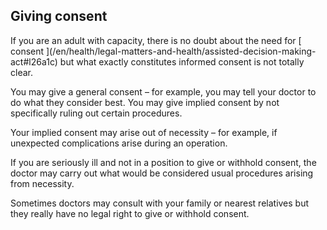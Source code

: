 ##  Giving consent

If you are an adult with capacity, there is no doubt about the need for [
consent ](/en/health/legal-matters-and-health/assisted-decision-making-
act#l26a1c) but what exactly constitutes informed consent is not totally
clear.

You may give a general consent – for example, you may tell your doctor to do
what they consider best. You may give implied consent by not specifically
ruling out certain procedures.

Your implied consent may arise out of necessity – for example, if unexpected
complications arise during an operation.

If you are seriously ill and not in a position to give or withhold consent,
the doctor may carry out what would be considered usual procedures arising
from necessity.

Sometimes doctors may consult with your family or nearest relatives but they
really have no legal right to give or withhold consent.
